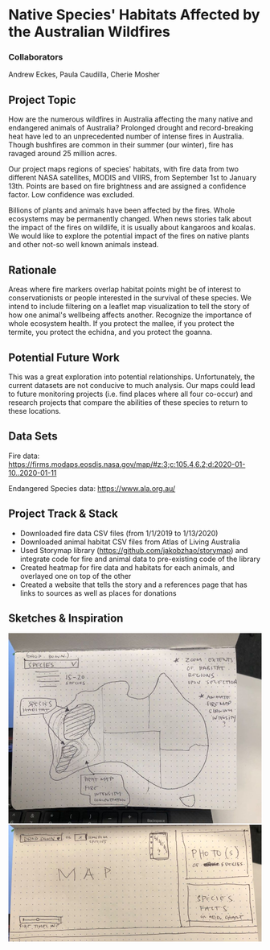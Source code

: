 # Native Species' Habitats Affected by the Australian Wildfires

### Collaborators
Andrew Eckes, Paula Caudilla, Cherie Mosher


## Project Topic
How are the numerous wildfires in Australia affecting the many native and endangered animals of Australia? Prolonged drought and record-breaking heat have led to an unprecedented number of intense fires in Australia.  Though bushfires are common in their summer (our winter), fire has ravaged around 25 million acres.  

Our project maps regions of species' habitats, with fire data from two different NASA satellites, MODIS and VIIRS, from September 1st to January 13th. Points are based on fire brightness and are assigned a confidence factor.  Low confidence was excluded.  

Billions of plants and animals have been affected by the fires. Whole ecosystems may be permanently changed. When news stories talk about the impact of the fires on wildlife, it is usually about kangaroos and koalas. We would like to explore the potential impact of the fires on native plants and other not-so well known animals instead.


## Rationale 
Areas where fire markers overlap habitat points might be of interest to conservationists or people interested in the survival of these species. We intend to include filtering on a leaflet map visualization to tell the story of how one animal's wellbeing affects another. Recognize the importance of whole ecosystem health. If you protect the mallee, if you protect the termite, you protect the echidna, and you protect the goanna.

## Potential Future Work

This was a great exploration into potential relationships.  Unfortunately, the current datasets are not conducive to much analysis.  Our maps could lead to future monitoring projects (i.e. find places where all four co-occur) and research projects that compare the abilities of these species to return to these locations.


## Data Sets
Fire data: 
https://firms.modaps.eosdis.nasa.gov/map/#z:3;c:105.4,6.2;d:2020-01-10..2020-01-11

Endangered Species data: 
https://www.ala.org.au/


## Project Track & Stack
* Downloaded fire data CSV files (from 1/1/2019 to 1/13/2020)
* Downloaded animal habitat CSV files from Atlas of Living Australia
* Used Storymap library (https://github.com/jakobzhao/storymap) and integrate code for fire and animal data to pre-existing code of the library
* Created heatmap for fire data and habitats for each animals, and overlayed one on top of the other 
* Created a website that tells the story and a references page that has links to sources as well as places for donations


## Sketches & Inspiration

![sketch1](https://github.com/pcaudilla/Group_Project_2/blob/master/images/plan_sketch.jpg)
![sketch1](https://github.com/pcaudilla/Group_Project_2/blob/master/images/sketch2.jpg)





